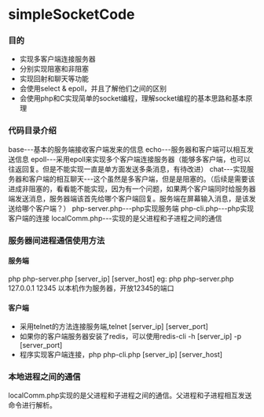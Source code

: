 # simpleSocketCode

### 目的
* 实现多客户端连接服务器
* 分别实现阻塞和非阻塞
* 实现回射和聊天等功能
* 会使用select & epoll，并且了解他们之间的区别
* 会使用php和C实现简单的socket编程，理解socket编程的基本思路和基本原理

### 代码目录介绍
base---基本的服务端接收客户端发来的信息
echo---服务器和客户端可以相互发送信息
epoll---采用epoll来实现多个客户端连接服务器（能够多客户端，也可以往返回复。但是不能实现一直是单方面发送多条消息，有待改进）
chat---实现服务器和客户端的相互聊天---这个虽然是多客户端，但是是阻塞的。（后续是需要该进成非阻塞的，看看能不能实现，因为有一个问题，如果两个客户端同时给服务器端发送消息，服务器端该首先给哪个客户端回复。服务端在屏幕输入消息，是该发送给哪个客户端？）
php-server.php---php实现服务端
php-cli.php---php实现客户端的连接
localComm.php---实现的是父进程和子进程之间的通信

### 服务器间进程通信使用方法
#### 服务端
  php php-server.php [server_ip] [server_host]
  eg: php php-server.php 127.0.0.1 12345
  以本机作为服务器，开放12345的端口
#### 客户端
* 采用telnet的方法连接服务端,telnet [server_ip] [server_port]
* 如果你的客户端服务器安装了redis，可以使用redis-cli -h [server_ip] -p [server_port]
* 程序实现客户端连接，php php-cli.php [server_ip] [server_host]


### 本地进程之间的通信
localComm.php实现的是父进程和子进程之间的通信。父进程和子进程相互发送命令进行解析。
